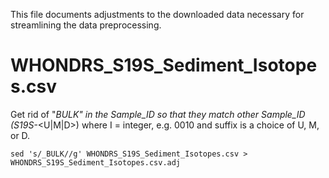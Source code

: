 This file documents adjustments to the downloaded data 
necessary for streamlining the data preprocessing.

# WHONDRS_S19S_Sediment_Isotopes.csv

Get rid of "_BULK" in the Sample_ID so that 
they match other Sample_ID (S19S_<IIII>-<U|M|D>)
where I = integer, e.g. 0010 and suffix is a 
choice of U, M, or D.

```
sed 's/_BULK//g' WHONDRS_S19S_Sediment_Isotopes.csv > WHONDRS_S19S_Sediment_Isotopes.csv.adj
```

